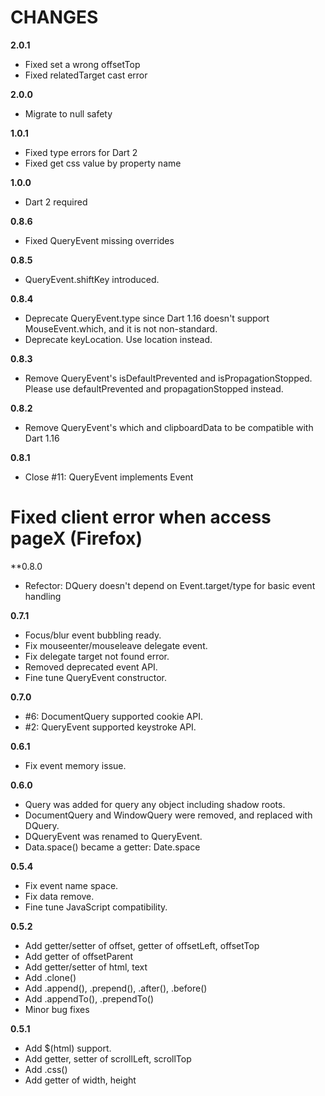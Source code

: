 # CHANGES

**2.0.1**
* Fixed set a wrong offsetTop
* Fixed relatedTarget cast error

**2.0.0**
* Migrate to null safety

**1.0.1**
* Fixed type errors for Dart 2
* Fixed get css value by property name

**1.0.0**
* Dart 2 required

**0.8.6**
* Fixed QueryEvent missing overrides

**0.8.5**

* QueryEvent.shiftKey introduced.

**0.8.4**

* Deprecate QueryEvent.type since Dart 1.16 doesn't support MouseEvent.which, and it is not non-standard.
* Deprecate keyLocation. Use location instead.

**0.8.3**

* Remove QueryEvent's isDefaultPrevented and isPropagationStopped. Please use defaultPrevented and propagationStopped instead.

**0.8.2**

* Remove QueryEvent's which and clipboardData to be compatible with Dart 1.16

**0.8.1**

* Close #11: QueryEvent implements Event
# Fixed client error when access pageX (Firefox)

**0.8.0

* Refector: DQuery doesn't depend on Event.target/type for basic event handling

**0.7.1**

* Focus/blur event bubbling ready.
* Fix mouseenter/mouseleave delegate event.
* Fix delegate target not found error.
* Removed deprecated event API.
* Fine tune QueryEvent constructor.

**0.7.0**

* #6: DocumentQuery supported cookie API.
* #2: QueryEvent supported keystroke API.

**0.6.1**

* Fix event memory issue.

**0.6.0**

* Query was added for query any object including shadow roots.
* DocumentQuery and WindowQuery were removed, and replaced with DQuery.
* DQueryEvent was renamed to QueryEvent.
* Data.space() became a getter: Date.space

**0.5.4**

* Fix event name space.
* Fix data remove.
* Fine tune JavaScript compatibility.

**0.5.2**

* Add getter/setter of offset, getter of offsetLeft, offsetTop
* Add getter of offsetParent
* Add getter/setter of html, text
* Add .clone()
* Add .append(), .prepend(), .after(), .before()
* Add .appendTo(), .prependTo()
* Minor bug fixes

**0.5.1**

* Add $(html) support.
* Add getter, setter of scrollLeft, scrollTop
* Add .css()
* Add getter of width, height

